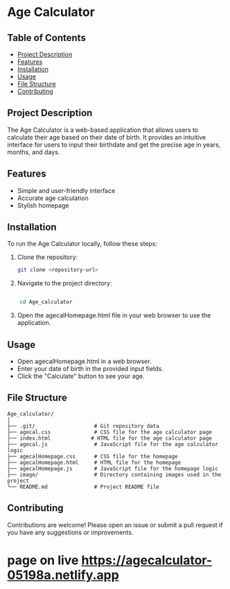 # Age Calculator

## Table of Contents
- [Project Description](#project-description)
- [Features](#features)
- [Installation](#installation)
- [Usage](#usage)
- [File Structure](#file-structure)
- [Contributing](#contributing)

## Project Description
The Age Calculator is a web-based application that allows users to calculate their age based on their date of birth. It provides an intuitive interface for users to input their birthdate and get the precise age in years, months, and days.

## Features
- Simple and user-friendly interface
- Accurate age calculation
- Stylish homepage

## Installation
To run the Age Calculator locally, follow these steps:

1. Clone the repository:
   ```bash
   git clone <repository-url>

2. Navigate to the project directory:
   
```bash

    cd Age_calculator
```

3. Open the agecalHomepage.html file in your web browser to use the application.

## Usage

- Open agecalHomepage.html in a web browser.
- Enter your date of birth in the provided input fields.
- Click the "Calculate" button to see your age.
  
## File Structure

    Age_calculator/
    │
    ├── .git/                   # Git repository data
    ├── agecal.css              # CSS file for the age calculator page
    ├── index.html             # HTML file for the age calculator page
    ├── agecal.js               # JavaScript file for the age calculator logic
    ├── agecalHomepage.css      # CSS file for the homepage
    ├── agecalHomepage.html     # HTML file for the homepage
    ├── agecalHomepage.js       # JavaScript file for the homepage logic
    ├── image/                  # Directory containing images used in the project
    └── README.md               # Project README file

## Contributing

Contributions are welcome! Please open an issue or submit a pull request if you have any suggestions or improvements.

# page on live https://agecalculator-05198a.netlify.app
